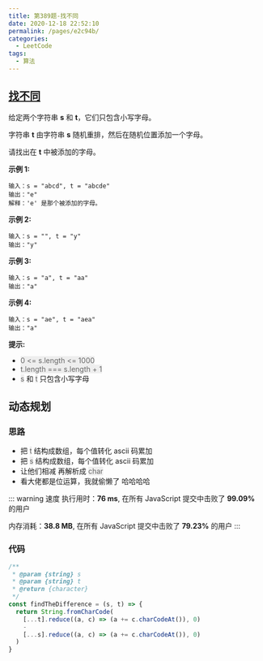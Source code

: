 ```yaml
---
title: 第389题-找不同
date: 2020-12-18 22:52:10
permalink: /pages/e2c94b/
categories:
  - LeetCode
tags:
  - 算法
---
```


## [找不同](https://leetcode-cn.com/problems/find-the-difference/)

给定两个字符串 **s** 和 **t**，它们只包含小写字母。

字符串 **t** 由字符串 **s** 随机重排，然后在随机位置添加一个字母。

请找出在 **t** 中被添加的字母。

**示例 1:**

```
输入：s = "abcd", t = "abcde"
输出："e"
解释：'e' 是那个被添加的字母。
```

<!-- more -->

**示例 2:**

```
输入：s = "", t = "y"
输出："y"
```

**示例 3:**

```
输入：s = "a", t = "aa"
输出："a"
```

**示例 4:**

```
输入：s = "ae", t = "aea"
输出："a"
```

**提示:**

- <font style="background: #eee; color: #666;">0 <= s.length <= 1000</font>
- <font style="background: #eee; color: #666;">t.length === s.length + 1</font>
- <font style="background: #eee; color: #666;">s</font> 和 <font style="background: #eee; color: #666;">t</font> 只包含小写字母

## 动态规划

### 思路

- 把 <font style="background: #eee; color: #666;">t</font> 结构成数组，每个值转化 ascii 码累加
- 把 <font style="background: #eee; color: #666;">s</font> 结构成数组，每个值转化 ascii 码累加
- 让他们相减 再解析成 <font style="background: #eee; color: #666;">char</font>
- 看大佬都是位运算，我就偷懒了 哈哈哈哈

::: warning 速度
执行用时：**76 ms**, 在所有 JavaScript 提交中击败了 **99.09%** 的用户

内存消耗：**38.8 MB**, 在所有 JavaScript 提交中击败了 **79.23%** 的用户
:::

### 代码

```JavaScript
/**
 * @param {string} s
 * @param {string} t
 * @return {character}
 */
const findTheDifference = (s, t) => {
  return String.fromCharCode(
    [...t].reduce((a, c) => (a += c.charCodeAt()), 0)
    -
    [...s].reduce((a, c) => (a += c.charCodeAt()), 0)
  )
}
```
